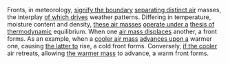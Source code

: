 
Fronts, in meteorology, [signify the boundary](1/2/3/3/2/1/.Outer%20Boundary) [separating distinct air](3/1/3/3/1/1/1/3/.Air) masses, the interplay [of which drives](3/1/1/2/2/2/1/1/1/2/3/.Driver) weather patterns. Differing in temperature, moisture content and density, [these air masses](3/1/3/3/1/1/1/3/.Air) [operate under a](1/1/3/3/1/3/.Organization) [thesis of thermodynamic](1/3/1/1/1/2/.Thermodynamics) equilibrium. When one [air mass displaces](1/2/3/3/3/2/1/.Air%20Resistance) another, a front forms. As an example, when a [cooler air mass](1/3/3/2/1/.Thermal%20Control) [advances upon a](1/1/3/2/1/3/3/.Advancement) warmer one, causing [the latter to](3/3/3/3/2/2/1/2/.Inferior%20Conjunction) rise, a cold front forms. Conversely, [if the cooler](3/1/1/1/1/1/3/3/3/.Cooling%20Fan) air retreats, allowing [the warmer mass](1/3/2/3/1/_Cold-Warm%20Transition) to advance, a warm front forms.

